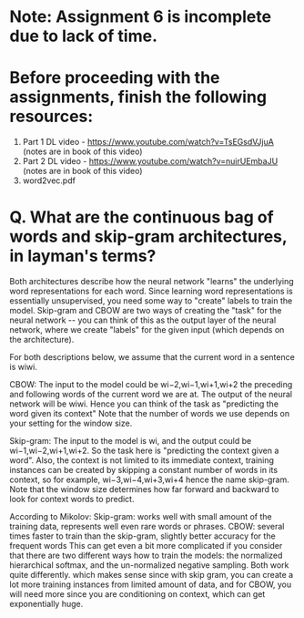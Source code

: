 # Note: Assignment 6 is incomplete due to lack of time.

# Before proceeding with the assignments, finish the following resources:
1) Part 1 DL video - https://www.youtube.com/watch?v=TsEGsdVJjuA (notes are in book of this video)
2) Part 2 DL video - https://www.youtube.com/watch?v=nuirUEmbaJU (notes are in book of this video)
3) word2vec.pdf



# Q. What are the continuous bag of words and skip-gram architectures, in layman's terms?

Both architectures describe how the neural network "learns" the underlying word representations for each word. Since learning word representations is essentially unsupervised, you need some way to "create" labels to train the model. Skip-gram and CBOW are two ways of creating the "task" for the neural network -- you can think of this as the output layer of the neural network, where we create "labels" for the given input (which depends on the architecture).

For both descriptions below, we assume that the current word in a sentence is wiwi.

CBOW: The input to the model could be wi−2,wi−1,wi+1,wi+2 the preceding and following words of the current word we are at. The output of the neural network will be wiwi. Hence you can think of the task as "predicting the word given its context"
Note that the number of words we use depends on your setting for the window size.

Skip-gram: The input to the model is wi, and the output could be wi−1,wi−2,wi+1,wi+2. So the task here is "predicting the context given a word". Also, the context is not limited to its immediate context, training instances can be created by skipping a constant number of words in its context, so for example, wi−3,wi−4,wi+3,wi+4 hence the name skip-gram.
Note that the window size determines how far forward and backward to look for context words to predict.

According to Mikolov:
Skip-gram: works well with small amount of the training data, represents well even rare words or phrases.
CBOW: several times faster to train than the skip-gram, slightly better accuracy for the frequent words
This can get even a bit more complicated if you consider that there are two different ways how to train the models: the normalized hierarchical softmax, and the un-normalized negative sampling. Both work quite differently.
which makes sense since with skip gram, you can create a lot more training instances from limited amount of data, and for CBOW, you will need more since you are conditioning on context, which can get exponentially huge.
